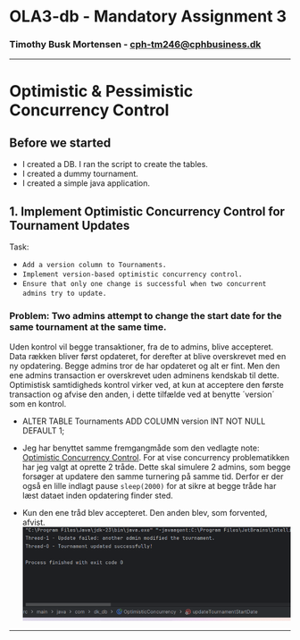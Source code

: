 # OLA3-db - Mandatory Assignment 3

### Timothy Busk Mortensen - cph-tm246@cphbusiness.dk

---

# Optimistic & Pessimistic Concurrency Control

## Before we started 
- I created a DB. I ran the script to create the tables.
- I created a dummy tournament.
- I created a simple java application.

## 1. Implement Optimistic Concurrency Control for Tournament Updates
Task:
- `Add a version column to Tournaments.`
- `Implement version-based optimistic concurrency control.`
- `Ensure that only one change is successful when two concurrent admins try to update.`

### Problem: Two admins attempt to change the start date for the same tournament at the same time.

Uden kontrol vil begge transaktioner, fra de to admins, blive accepteret. Data rækken bliver først opdateret, for derefter at blive overskrevet med en ny opdatering. Begge admins tror de har opdateret og alt er fint. Men den ene admins transaction er overskrevet uden adminens kendskab til dette. 
Optimistisk samtidigheds kontrol virker ved, at kun at acceptere den første transaction og afvise den anden, i dette tilfælde ved at benytte ´version´ som en kontrol.

- ALTER TABLE Tournaments ADD COLUMN version INT NOT NULL DEFAULT 1;

- Jeg har benyttet samme fremgangmåde som den vedlagte note: [Optimistic Concurrency Control](https://github.com/Tine-m/final-assignment/blob/main/application-concurrency-note.md#how-optimistic-concurrency-control-works). For at vise concurrency problematikken har jeg valgt at oprette 2 tråde. Dette skal simulere 2 admins, som begge forsøger at updatere den samme turnering på samme tid. Derfor er der også en lille indlagt pause `sleep(2000)` for at sikre at begge tråde har læst dataet inden opdatering finder sted.

- Kun den ene tråd blev accepteret. Den anden blev, som forvented, afvist. 
![text](OptimisticConcurrency.png) 

---